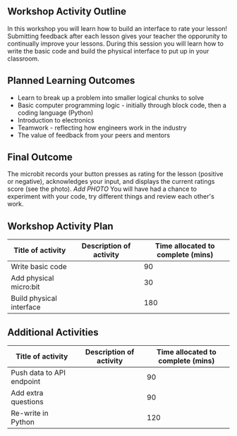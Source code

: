 ## Workshop Activity Outline

In this workshop you will learn how to build an interface to rate your lesson! Submitting feedback after each lesson gives your teacher the opporunity to continually improve your lessons. During this session you will learn how to write the basic code and build the physical interface to put up in your classroom.

## Planned Learning Outcomes

* Learn to break up a problem into smaller logical chunks to solve
* Basic computer programming logic - initially through block code, then a coding language (Python)
* Introduction to electronics
* Teamwork - reflecting how engineers work in the industry
* The value of feedback from your peers and mentors

## Final Outcome

The microbit records your button presses as rating for the lesson (positive or negative), acknowledges your input, and displays the current ratings score (see the photo).
*Add PHOTO*
You will have had a chance to experiment with your code, try different things and review each other's work.

## Workshop Activity Plan

| Title of activity | Description of activity | Time allocated to complete (mins) |
|---|---|---|
| Write basic code |   | 90  |
| Add physical micro:bit  |   |  30 |
| Build physical interface  |   | 180  |

## Additional Activities

| Title of activity | Description of activity | Time allocated to complete (mins) |
|---|---|---|
| Push data to API endpoint |   | 90  |
| Add extra questions |   |  90 |
| Re-write in Python  |   | 120  |

